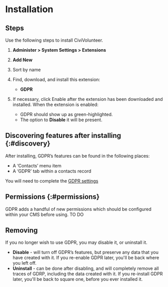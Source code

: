 # Installation

## Steps

Use the following steps to install CiviVolunteer.

1. **Administer > System Settings > Extensions**
1. **Add New**
1. Sort by name
1. Find, download, and install this extension:
    * **GDPR**

1. If necessary, click Enable after the extension has been downloaded and installed. When the extension is enabled:

    * GDPR should show up as green-highlighted.
    * The option to **Disable** it will be present.


## Discovering features after installing {:#discovery}

After installing, GDPR’s features can be found in the following places:

* A ‘Contacts’ menu item
* A ‘GDPR’ tab within a contacts record

You will need to complete the [GDPR settings](/projects#events)
## Permissions {:#permissions}

GDPR adds a handful of new permissions which should be configured within your CMS before using. TO DO

## Removing

If you no longer wish to use GDPR, you may disable it, or uninstall it.

* **Disable** - will turn off GDPR’s features, but preserve any data that you have created with it. If you re-enable GDPR later, you'll be back where you left off. 
* **Uninstall** - can be done after disabling, and will completely remove all traces of GDRP, including the data created with it. If you re-install GDPR later, you'll be back to square one, before you ever installed it.

